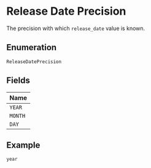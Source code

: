 
# Release Date Precision

The precision with which `release_date` value is known.

## Enumeration

`ReleaseDatePrecision`

## Fields

| Name |
|  --- |
| `YEAR` |
| `MONTH` |
| `DAY` |

## Example

```
year
```

